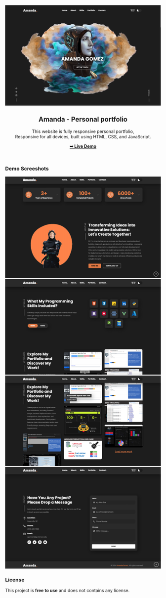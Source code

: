 <div align="center">
  
  <br />
  <br />
  
  <img src="./readme-images/project-logo.png" />

  <h2 align="center">Amanda - Personal portfolio</h2>

  This website is fully responsive personal portfolio, <br />Responsive for all devices, built using HTML, CSS, and JavaScript.

  <a href="https://ladyengineerhere.github.io/portfolio_2024/"><strong>➥ Live Demo</strong></a>

</div>

<br />

### Demo Screeshots

![Amanda Portfolio Desktop Demo](./readme-images/desktop.png "Desktop Demo")
![Amanda Portfolio Desktop Demo](./readme-images/desktop2.png "Desktop Demo")
![Amanda Portfolio Desktop Demo](./readme-images/desktop3.png "Desktop Demo")
![Amanda Portfolio Desktop Demo](./readme-images/desktop4.png "Desktop Demo")


### License

This project is **free to use** and does not contains any license.
